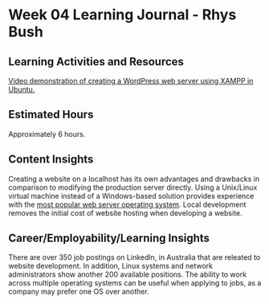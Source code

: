 <h1>Week 04 Learning Journal - Rhys Bush</h1>

## Learning Activities and Resources
[Video demonstration of creating a WordPress web server using XAMPP in Ubuntu.](https://www.youtube.com/watch?v=KkNg1yCJGz4)

## Estimated Hours
<p>Approximately 6 hours.</p>

## Content Insights
Creating a website on a localhost has its own advantages and drawbacks in comparison to modifying the production server directly. Using a Unix/Linux virtual machine instead of a Windows-based solution provides experience with the [most popular web server operating system](https://w3techs.com/technologies/cross/web_server/operating_system). Local development removes the initial cost of website hosting when developing a website.


<h2>Career/Employability/Learning Insights</h2>
<p>There are over 350 job postings on LinkedIn, in Australia that are releated to website development. In addition, Linux systems and network administrators show another 200 available positions. The ability to work across multiple operating systems can be useful when applying to jobs, as a company may prefer one OS over another.</p>